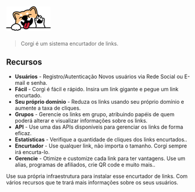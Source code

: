 # ![Corgi](.github/logo.png?raw=true "Corgi logo")

> Corgi é um sistema encurtador de links.

## Recursos

* **Usuários** - Registro/Autenticação Novos usuários via Rede Social ou E-mail e senha.
* **Fácil** - Corgi é fácil e rápido. Insira um link gigante e pegue um link encurtado.
* **Seu próprio domínio** - Reduza os links usando seu próprio domínio e aumente a taxa de cliques.
* **Grupos** - Gerencie os links em grupo, atribuindo papéis de quem poderá alterar e visualizar informações sobre os links.
* **API** - Use uma das APIs disponíveis para gerenciar os links de forma eficaz.
* **Estatísticas** - Verifique a quantidade de cliques dos links encurtados..
* **Encurtador** - Use qualquer link, não importa o tamanho. Corgi sempre irá encurta-lo.
* **Gerencie** - Otimize e customize cada link para ter vantagens. Use um alias, programas de afiliados, crie QR code e muito mais..

Use sua própria infraestrutura para instalar esse encurtador de links. Com vários recursos que te trará mais informações sobre os seus usuários.
